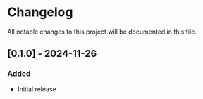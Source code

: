 # Changelog

All notable changes to this project will be documented in this file.

## [0.1.0] - 2024-11-26

### Added

- Initial release
